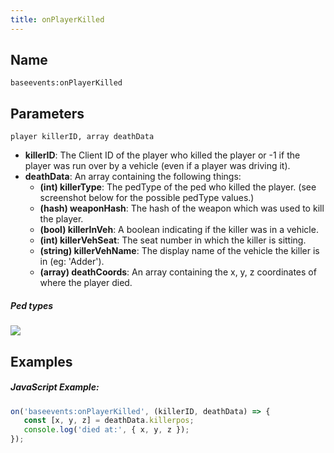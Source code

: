 ```yaml
---
title: onPlayerKilled
---
```


Name
----------
```
baseevents:onPlayerKilled
```

Parameters
----------

```
player killerID, array deathData
```

- **killerID**: The Client ID of the player who killed the player or -1 if the player was run over by a vehicle (even if a player was driving it).
- **deathData**: An array containing the following things:
    - **(int) killerType**: The pedType of the ped who killed the player. (see screenshot below for the possible pedType values.)
    - **(hash) weaponHash**: The hash of the weapon which was used to kill the player.
    - **(bool) killerInVeh**: A boolean indicating if the killer was in a vehicle.
    - **(int) killerVehSeat**: The seat number in which the killer is sitting.
    - **(string) killerVehName**: The display name of the vehicle the killer is in (eg: 'Adder').
    - **(array) deathCoords**: An array containing the x, y, z coordinates of where the player died.

##### Ped types
![](/ped_types.png)

Examples
--------

##### JavaScript Example:
```js
on('baseevents:onPlayerKilled', (killerID, deathData) => {
   const [x, y, z] = deathData.killerpos;
   console.log('died at:', { x, y, z });
});
```

<!-- TriggerEvent('baseevents:onPlayerKilled', killerid, {killertype=killertype, weaponhash = killerweapon, killerinveh=killerinvehicle, killervehseat=killervehicleseat, killervehname=killervehiclename, killerpos=table.unpack(GetEntityCoords(ped))}) -->

